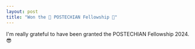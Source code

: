 ```yaml
---
layout: post
title: "Won the 🎉 POSTECHIAN Fellowship 🎉"
---
```


I'm really grateful to have been granted the POSTECHIAN Fellowship 2024. 😎
